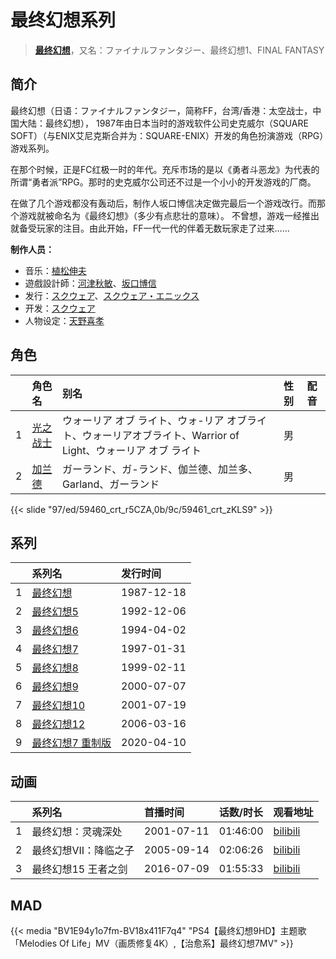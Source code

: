 # 最终幻想系列


> <u>**[最终幻想](https://bgm.tv/subject/13522)**</u>，又名：ファイナルファンタジー、最终幻想1、FINAL FANTASY

## 简介

最终幻想（日语：ファイナルファンタジー，简称FF，台湾/香港：太空战士，中国大陆：最终幻想），
1987年由日本当时的游戏软件公司史克威尔（SQUARE SOFT）（与ENIX艾尼克斯合并为：SQUARE-ENIX）开发的角色扮演游戏（RPG）游戏系列。

在那个时候，正是FC红极一时的年代。充斥市场的是以《勇者斗恶龙》为代表的所谓“勇者派”RPG。那时的史克威尔公司还不过是一个小小的开发游戏的厂商。

在做了几个游戏都没有轰动后，制作人坂口博信决定做完最后一个游戏改行。而那个游戏就被命名为《最终幻想》（多少有点悲壮的意味）。 
不曾想，游戏一经推出就备受玩家的注目。由此开始，FF一代一代的伴着无数玩家走了过来……

**制作人员：**
- 音乐：[植松伸夫](https://bgm.tv/person/3584)
- 遊戲設計師：[河津秋敏](https://bgm.tv/person/38439)、[坂口博信](https://bgm.tv/person/2830)
- 发行：[スクウェア](https://bgm.tv/person/18338)、[スクウェア・エニックス](https://bgm.tv/person/497)
- 开发：[スクウェア](https://bgm.tv/person/18338)
- 人物设定：[天野喜孝](https://bgm.tv/person/1601)

## 角色

|     |   角色名   |   别名  | 性别 |  配音  |
|:--- |:------  |:----      |:---  |:--   |
| 1 | [光之战士](https://bgm.tv/character/59460) | ウォーリア オブ ライト、ウォ-リア オブライト、ウォーリアオブライト、Warrior of Light、ウォーリア オブ ライト | 男 |  |
| 2 | [加兰德](https://bgm.tv/character/59461) | ガーランド、ガ-ランド、伽兰德、加兰多、Garland、ガーランド | 男 |  |

{{< slide "97/ed/59460_crt_r5CZA,0b/9c/59461_crt_zKLS9" >}}

## 系列

|     |   系列名   |   发行时间  |
|:---   |:------  |:----      |
| 1 | [最终幻想](http://bgm.tv/subject/13522) | 1987-12-18 |
| 2 | [最终幻想5](http://bgm.tv/subject/709) | 1992-12-06 |
| 3 | [最终幻想6](http://bgm.tv/subject/708) | 1994-04-02 |
| 4 | [最终幻想7](http://bgm.tv/subject/1259) | 1997-01-31 |
| 5 | [最终幻想8](http://bgm.tv/subject/3692) | 1999-02-11 |
| 6 | [最终幻想9](http://bgm.tv/subject/11736) | 2000-07-07 |
| 7 | [最终幻想10](http://bgm.tv/subject/2287) | 2001-07-19 |
| 8 | [最终幻想12](http://bgm.tv/subject/2692) | 2006-03-16 |
| 9 | [最终幻想7 重制版](http://bgm.tv/subject/137458) | 2020-04-10 |

## 动画

|     | 系列名          | 首播时间       | 话数/时长    | 观看地址                                                      |
|:----|:-------------|:-----------|:---------|:----------------------------------------------------------|
| 1   | 最终幻想：灵魂深处    | 2001-07-11 | 01:46:00 | [bilibili](https://www.bilibili.com/bangumi/play/ep93086) |
| 2   | 最终幻想VII：降临之子 | 2005-09-14 | 02:06:26 | [bilibili](https://www.bilibili.com/bangumi/play/ep89591) |
| 3   | 最终幻想15 王者之剑  | 2016-07-09 | 01:55:33 | [bilibili](https://www.bilibili.com/video/BV1z34y197WC)   |


## MAD

{{< media  "BV1E94y1o7fm-BV18x411F7q4"
"PS4【最终幻想9HD】主题歌 「Melodies Of Life」MV（画质修复4K）,【治愈系】最终幻想7MV"  >}}

